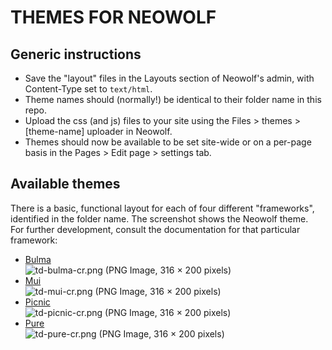 # THEMES FOR NEOWOLF

## Generic instructions

- Save the "layout" files in the Layouts section of Neowolf's admin, with Content-Type set to `text/html`.
- Theme names should (normally!) be identical to their folder name in this repo.
- Upload the css (and js) files to your site using the Files > themes > \[theme-name\] uploader in Neowolf.
- Themes should now be available to be set site-wide or on a per-page basis in the Pages > Edit page > settings tab.

## Available themes

There is a basic, functional layout for each of four different "frameworks", identified in the folder name. The screenshot shows the Neowolf theme.   
For further development, consult the documentation for that particular framework:

- [Bulma](https://bulma.io/documentation/)    
  ![td-bulma-cr.png (PNG Image, 316 × 200 pixels)](https://test.sudalyph.org/assets/images/themes/td-bulma-cr.png)
- [Mui](https://www.muicss.com/)    
  ![td-mui-cr.png (PNG Image, 316 × 200 pixels)](https://test.sudalyph.org/assets/images/themes/td-mui-cr.png)
- [Picnic](https://picnicss.com/documentation)    
  ![td-picnic-cr.png (PNG Image, 316 × 200 pixels)](https://test.sudalyph.org/assets/images/themes/td-picnic-cr.png)
- [Pure](https://purecss.io/)    
  ![td-pure-cr.png (PNG Image, 316 × 200 pixels)](https://test.sudalyph.org/assets/images/themes/td-pure-cr.png)
